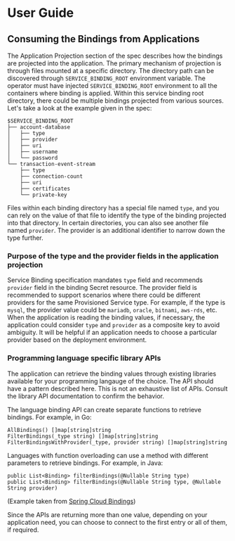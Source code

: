 # User Guide

## Consuming the Bindings from Applications

The Application Projection section of the spec describes how the bindings are projected into the application.  The primary mechanism of projection is through files mounted at a specific directory.  The directory path can be discovered through `SERVICE_BINDING_ROOT` environment variable.  The operator must have injected `SERVICE_BINDING_ROOT` environment to all the containers where binding is applied.  Within this service binding root directory, there could be multiple bindings projected from various sources.  Let's take a look at the example given in the spec:

```
$SERVICE_BINDING_ROOT
├── account-database
│   ├── type
│   ├── provider
│   ├── uri
│   ├── username
│   └── password
└── transaction-event-stream
    ├── type
    ├── connection-count
    ├── uri
    ├── certificates
    └── private-key
```

Files within each binding directory has a special file named `type`, and you can rely on the value of that file to identify the type of the binding projected into that directory.  In certain directories, you can also see another file named `provider`.  The provider is an additional identifier to narrow down the type further.

### Purpose of the type and the provider fields in the application projection

Service Binding specification mandates `type` field and recommends `provider` field in the binding Secret resource.  The provider field is recommended to support scenarios where there could be different providers for the same Provisioned Service type.  For example, if the type is `mysql`, the provider value could be `mariadb`, `oracle`, `bitnami`, `aws-rds`, etc.  When the application is reading the binding values, if necessary, the application could consider `type` and `provider` as a composite key to avoid ambiguity.  It will be helpful if an application needs to choose a particular provider based on the deployment environment.

### Programming language specific library APIs

The application can retrieve the binding values through existing libraries available for your programming langauge of the choice.  The API should have a pattern described here.  This is not an exhaustive list of APIs.  Consult the library API documentation to confirm the behavior.

The language binding API can create separate functions to retrieve bindings. For example, in Go:

```
AllBindings() []map[string]string
FilterBindings(_type string) []map[string]string
FilterBindingsWithProvider(_type, provider string) []map[string]string
```

Languages with function overloading can use a method with different parameters to retrieve bindings. For example, in Java:

```
public List<Binding> filterBindings(@Nullable String type)
public List<Binding> filterBindings(@Nullable String type, @Nullable String provider)
```

(Example taken from [Spring Cloud Bindings](https://github.com/spring-cloud/spring-cloud-bindings))

Since the APIs are returning more than one value, depending on your application need, you can choose to connect to the first entry or all of them, if required.
